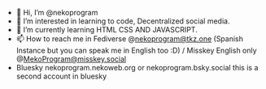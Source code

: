 - 👋 Hi, I’m @nekoprogram
- 👀 I’m interested in learning to code, Decentralized social media.
- 🌱 I’m currently learning HTML CSS AND JAVASCRIPT.
- 📫 How to reach me in Fediverse @nekoprogram@tkz.one (Spanish Instance but you can speak me in English too :D) / Misskey English only @MekoProgram@misskey.social 
- Bluesky nekoprogram.nekoweb.org or nekoprogram.bsky.social this is a second account in bluesky 

<!---
nekoprogram/nekoprogram is a ✨ special ✨ repository because its `README.md` (this file) appears on your GitHub profile.
You can click the Preview link to take a look at your changes.
--->
